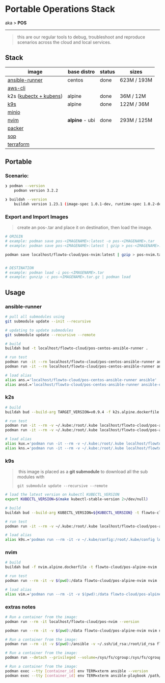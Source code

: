 
# Portable Operations Stack

aka > **POS**

---

> this are our regular tools to debug, troubleshoot and reproduce scenarios across the cloud and local services.

## Stack

| image                                                       | base distro      | status | sizes       |
| ----------------------------------------------------------- | ---------------- | ------ | ----------- |
| [ansible-runner](https://github.com/ansible/ansible-runner) | centos           | done   | 623M / 193M |
| [aws-cli](https://github.com/aws/aws-cli)                   |                  |        |             |
| k2s ([kubectx + kubens](https://github.com/ahmetb/kubectx)) | alpine           | done   | 36M  / 12M  |
| [k9s](https://github.com/derailed/k9s)                      | alpine           | done   | 122M / 36M  |
| [minio](https://github.com/minio/mc)                        |                  |        |             |
| [nvim](https://github.com/neovim/neovim)                    | **alpine** - ubi | done   | 293M / 125M |
| [packer](https://github.com/hashicorp/packer)               |                  |        |             |
| [sop](https://github.com/mozilla/sops/releases)             |                  |        |             |
| [terraform](https://github.com/hashicorp/terraform)         |                  |        |             |



## Portable

### Scenario:

```bash
❯ podman --version
    podman version 3.2.2

❯ buildah --version
    buildah version 1.23.1 (image-spec 1.0.1-dev, runtime-spec 1.0.2-dev)
```

### Export and Import Images

> create an pos-<IMAGENAME>.tar and place it on destination, then load the image.


```bash
# ORIGIN
# example: podman save pos-<IMAGENAME>:latest -o pos-<IMAGENAME>.tar
# example: podman save pos-<IMAGENAME>:latest | gzip > pos-<IMAGENAME>.tar.gz

podman save localhost/flowto-cloud/pos-nvim:latest | gzip > pos-nvim.tar.gz


# DESTINATION
# example: podman load -i pos-<IMAGENAME>.tar
# example: gunzip -c pos-<IMAGENAME>.tar.gz | podman load
```



## Usage

### ansible-runner

```bash
# pull all submodules using
git submodule update --init --recursive

# updating to update submodules
git submodule update --recursive --remote

# build
buildah bud -t localhost/flowto-cloud/pos-centos-ansible-runner .

# run test
podman run -it --rm localhost/flowto-cloud/pos-centos-ansible-runner ansible --help
podman run -it --rm localhost/flowto-cloud/pos-centos-ansible-runner ansible version

# load alias
alias ans.='localhost/flowto-cloud/pos-centos-ansible-runner ansible'
alias ansd.='localhost/flowto-cloud/pos-centos-ansible-runner ansible-doc'

```

### k2s

```bash
# build
buildah bud --build-arg TARGET_VERSION=v0.9.4 -f k2s.alpine.dockerfile -t flowto-cloud/pos-alpine-k2s:v0.9.4 .

# run test
podman run -it --rm -v ~/.kube:/root/.kube localhost/flowto-cloud/pos-alpine-k2s:v0.9.4 kubens --help
podman run -it --rm -v ~/.kube:/root/.kube localhost/flowto-cloud/pos-alpine-k2s:v0.9.4 kubectx --help

# load alias
alias kux.='podman run -it --rm -v ~/.kube:/root/.kube localhost/flowto-cloud/pos-alpine-k2s:v0.9.4 kubectx'
alias kns.='podman run -it --rm -v ~/.kube:/root/.kube localhost/flowto-cloud/pos-alpine-k2s:v0.9.4 kubens'

```

### k9s

> ​	this image is placed as a **git submodule** to download all the sub modules with
>
> `git submodule update --recursive --remote`

```bash
# load the latest version on kubectl KUBECTL_VERSION
export KUBECTL_VERSION=$(make kubectl-stable-version 2>/dev/null)

# build
buildah bud --build-arg KUBECTL_VERSION=${KUBECTL_VERSION} -t flowto-cloud/pos-alpine-k9s .

# run test
podman run -it --rm -v ~/.kube:/root/.kube localhost/flowto-cloud/pos-alpine-k9s --help

# load alias
alias k9s.='podman run --rm -it -v ~/.kube/config:/root/.kube/config localhost/flowto-cloud/pos-alpine-k9s'
```
### nvim

```bash
# build
buildah bud -f nvim.alpine.dockerfile -t flowto-cloud/pos-alpine-nvim

# run test
podman run --rm -it -v $(pwd):/data flowto-cloud/pos-alpine-nvim nvim --help

# load alias
alias vim.='podman run --rm -it -v $(pwd):/data flowto-cloud/pos-alpine-nvim nvim'
```

### extras notes

```bash
# Run a container from the image:
podman run --rm -it localhost/flowto-cloud/pos-nvim --version

podman run --rm -it -v $(pwd):/data flowto-cloud/pos-alpine-nvim nvim name-of-file.md

# Run a container from the image:
podman run --rm -it -v $(pwd):/ansible -v ~/.ssh/id_rsa:/root/id_rsa flowto-cloud/mino-client bash

# Run a container from the image:
podman run --detach --privileged --volume=/sys/fs/cgroup:/sys/fs/cgroup:ro flowto-cloud/ansible:latest

# Run a container from the image:
podman exec --tty [container_id] env TERM=xterm ansible --version
podman exec --tty [container_id] env TERM=xterm ansible-playbook /path/to/ansible/playbook.yml --syntax-check
```



